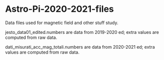 # Astro-Pi-2020-2021-files
Data files used for magnetic field and other stuff study.

jesto_data01_edited.numbers are data from 2019-2020 ed; extra values are computed from raw data.

dati_misurati_acc_mag_totali.numbers are data from 2020-2021 ed; extra values are computed from raw data.
